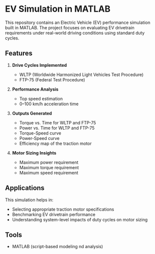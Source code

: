 # EV Simulation in MATLAB  

This repository contains an Electric Vehicle (EV) performance simulation built in MATLAB. The project focuses on evaluating EV drivetrain requirements under real-world driving conditions using standard duty cycles.  

## Features  
1. **Drive Cycles Implemented**  
   - WLTP (Worldwide Harmonized Light Vehicles Test Procedure)  
   - FTP-75 (Federal Test Procedure)  

2. **Performance Analysis**  
   - Top speed estimation  
   - 0–100 km/h acceleration time  

3. **Outputs Generated**  
   - Torque vs. Time for WLTP and FTP-75  
   - Power vs. Time for WLTP and FTP-75  
   - Torque-Speed curve  
   - Power-Speed curve  
   - Efficiency map of the traction motor  

4. **Motor Sizing Insights**  
   - Maximum power requirement  
   - Maximum torque requirement  
   - Maximum speed requirement  

## Applications  
This simulation helps in:  
- Selecting appropriate traction motor specifications  
- Benchmarking EV drivetrain performance  
- Understanding system-level impacts of duty cycles on motor sizing  

## Tools  
- MATLAB (script-based modeling nd analysis)  
